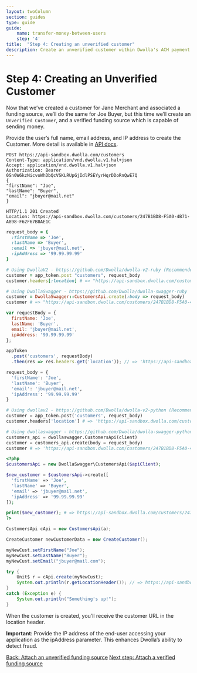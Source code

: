 ```yaml
---
layout: twoColumn
section: guides
type: guide
guide:
    name: transfer-money-between-users
    step: '4'
title:  "Step 4: Creating an unverified customer"
description: Create an unverified customer within Dwolla's ACH payment API.
---
```


# Step 4: Creating an Unverified Customer

Now that we’ve created a customer for Jane Merchant and associated a funding source, we’ll do the same for Joe Buyer, but this time we’ll create an `Unverified Customer`, and a verified funding source which is capable of sending money.

Provide the user’s full name, email address, and IP address to create the Customer. More detail is available in [API docs](https://docsv2.dwolla.com/#customers). 

```raw
POST https://api-sandbox.dwolla.com/customers
Content-Type: application/vnd.dwolla.v1.hal+json
Accept: application/vnd.dwolla.v1.hal+json
Authorization: Bearer 0Sn0W6kzNicvoWhDbQcVSKLRUpGjIdlPSEYyrHqrDDoRnQwE7Q
{
"firstName": "Joe", 
"lastName": "Buyer",
"email": "jbuyer@mail.net"
}

HTTP/1.1 201 Created
Location: https://api-sandbox.dwolla.com/customers/247B1BD8-F5A0-4B71-A898-F62F67B8AE1C
```
```ruby
request_body = {
  :firstName => 'Joe',
  :lastName => 'Buyer',
  :email => 'jbuyer@mail.net',
  :ipAddress => '99.99.99.99'
}

# Using DwollaV2 - https://github.com/Dwolla/dwolla-v2-ruby (Recommended)
customer = app_token.post "customers", request_body
customer.headers[:location] # => "https://api-sandbox.dwolla.com/customers/247B1BD8-F5A0-4B71-A898-F62F67B8AE1C"

# Using DwollaSwagger - https://github.com/Dwolla/dwolla-swagger-ruby
customer = DwollaSwagger::CustomersApi.create(:body => request_body)
customer # => "https://api-sandbox.dwolla.com/customers/247B1BD8-F5A0-4B71-A898-F62F67B8AE1C"
```
```javascript
var requestBody = {
  firstName: 'Joe',
  lastName: 'Buyer',
  email: 'jbuyer@mail.net',
  ipAddress: '99.99.99.99'
};

appToken
  .post('customers', requestBody)
  .then(res => res.headers.get('location')); // => 'https://api-sandbox.dwolla.com/customers/247B1BD8-F5A0-4B71-A898-F62F67B8AE1C'
```
```python
request_body = {
  'firstName': 'Joe',
  'lastName': 'Buyer',
  'email': 'jbuyer@mail.net',
  'ipAddress': '99.99.99.99'
}

# Using dwollav2 - https://github.com/Dwolla/dwolla-v2-python (Recommended)
customer = app_token.post('customers', request_body)
customer.headers['location'] # => 'https://api-sandbox.dwolla.com/customers/247B1BD8-F5A0-4B71-A898-F62F67B8AE1C'

# Using dwollaswagger - https://github.com/Dwolla/dwolla-swagger-python
customers_api = dwollaswagger.CustomersApi(client)
customer = customers_api.create(body = request_body)
customer # => 'https://api-sandbox.dwolla.com/customers/247B1BD8-F5A0-4B71-A898-F62F67B8AE1C'
```
```php
<?php
$customersApi = new DwollaSwagger\CustomersApi($apiClient);

$new_customer = $customersApi->create([
  'firstName' => 'Joe',
  'lastName' => 'Buyer',
  'email' => 'jbuyer@mail.net',
  'ipAddress' => '99.99.99.99'
]);

print($new_customer); # => https://api-sandbox.dwolla.com/customers/247B1BD8-F5A0-4B71-A898-F62F67B8AE1C
?>
```
```java
CustomersApi cApi = new CustomersApi(a);

CreateCustomer newCustomerData = new CreateCustomer();

myNewCust.setFirstName("Joe");
myNewCust.setLastName("Buyer");
myNewCust.setEmail("jbuyer@mail.com");

try {
    Unit$ r = cApi.create(myNewCust);
    System.out.println(r.getLocationHeader()); // => https://api-sandbox.dwolla.com/customers/247B1BD8-F5A0-4B71-A898-F62F67B8AE1C
}
catch (Exception e) {
    System.out.println("Something's up!");
}
```

When the customer is created, you’ll receive the customer URL in the location header.

**Important**: Provide the IP address of the end-user accessing your application as the ipAddress parameter. This enhances Dwolla’s ability to detect fraud. 


<nav class="pager-nav">
    <a href="./attach-unverified-bank.html">Back: Attach an unverified funding source</a>
    <a href="attach-verified-bank.html">Next step: Attach a verified funding source</a>
</nav>
